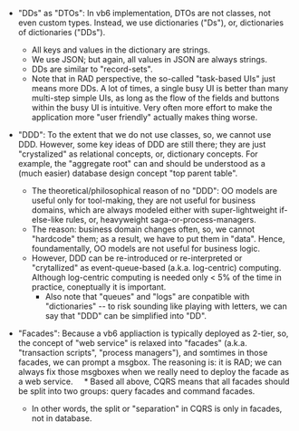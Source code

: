 
- "DDs" as "DTOs": In vb6 implementation, DTOs are not classes, not even custom types. Instead, we use dictionaries ("Ds"), or, dictionaries of dictionaries ("DDs").       

    * All keys and values in the dictionary are strings.     
    * We use JSON; but again, all values in JSON are always strings.        
    * DDs are similar to "record-sets".
    * Note that in RAD perspective, the so-called "task-based UIs" just means more DDs. A lot of times, a single busy UI is better than many multi-step simple UIs, as long as the flow of the fields and buttons within the busy UI is intuitive. Very often more effort to make the application more "user friendly" actually makes thing worse.      
   
- "DDD": To the extent that we do not use classes, so, we cannot use DDD. However, some key ideas of DDD are still there; they are just "crystalized" as relational concepts, or, dictionary concepts. For example, the "aggregate root" can and should be understood as a (much easier) database design concept "top parent table".
    
    * The theoretical/philosophical reason of no "DDD": OO models are useful only for tool-making, they are not useful for business domains, which are always modeled either with super-lightweight if-else-like rules, or, heavyweight saga-or-process-managers.
    * The reason: business domain changes often, so, we cannot "hardcode" them; as a result, we have to put them in "data". Hence, foundamentally, OO models are not useful for business logic. 
    * However, DDD can be re-introduced or re-interpreted or "crytallized" as event-queue-based (a.k.a. log-centric) computing. Although log-centric computing is needed only < 5% of the time in practice, coneptually it is important.
        - Also note that "queues" and "logs" are conpatible with "dictionaries" -- to risk sounding like playing with letters, we can say that "DDD" can be simplified into "DD".
    
- "Facades": Because a vb6 appliaction is typically deployed as 2-tier, so, the concept of "web service" is relaxed into "facades" (a.k.a. "transaction scripts", "process managers"), and somtimes in those facades, we can prompt a msgbox. The reasoning is: it is RAD; we can always fix those msgboxes when we really need to deploy the facade as a web service.
    * Based all above, CQRS means that all facades should be split into two groups: query facades and command facades.     
    * In other words, the split or "separation" in CQRS is only in facades, not in database.    

